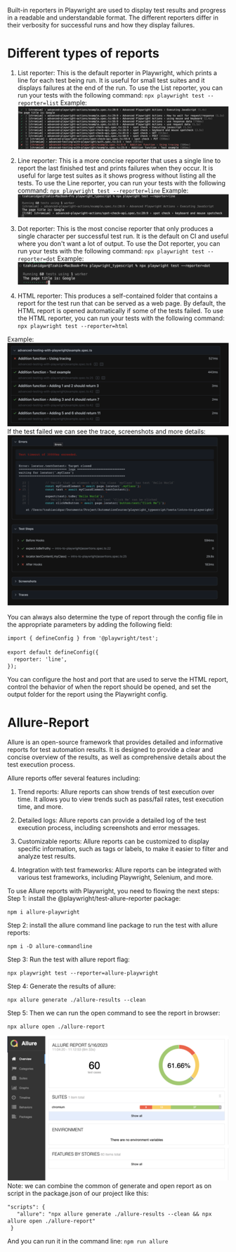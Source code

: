 Built-in reporters in Playwright are used to display test results and progress in a readable and understandable format. 
The different reporters differ in their verbosity for successful runs and how they display failures. 

# Different types of reports
1. List reporter: 
This is the default reporter in Playwright, which prints a line for each test being run. 
It is useful for small test suites and it displays failures at the end of the run. 
To use the List reporter, you can run your tests with the following command: `npx playwright test --reporter=list`
Example:
![alt text](./pic1.png)

2. Line reporter: 
This is a more concise reporter that uses a single line to report the last finished test and prints failures when they occur. 
It is useful for large test suites as it shows progress without listing all the tests. 
To use the Line reporter, you can run your tests with the following command: `npx playwright test --reporter=line`
Example:
![alt text](./pic2.png)

3. Dot reporter: 
This is the most concise reporter that only produces a single character per successful test run. 
It is the default on CI and useful where you don't want a lot of output. 
To use the Dot reporter, you can run your tests with the following command: `npx playwright test --reporter=dot`
Example:
![alt text](./pic3.png)

4. HTML reporter: 
This produces a self-contained folder that contains a report for the test run that can be served as a web page. 
By default, the HTML report is opened automatically if some of the tests failed. 
To use the HTML reporter, you can run your tests with the following command: `npx playwright test --reporter=html`

Example: 
![alt text](./pic4.png)
If the test failed we can see the trace, screenshots and more details:
![alt text](./pic5.png)

You can always also determine the type of report through the config file in the appropriate parameters by adding the following field:
```Playwright
import { defineConfig } from '@playwright/test';

export default defineConfig({
  reporter: 'line',
});
```
You can configure the host and port that are used to serve the HTML report, control the behavior of when the report should be opened, and set the output folder for the report using the Playwright config.

# Allure-Report
Allure is an open-source framework that provides detailed and informative reports for test automation results. 
It is designed to provide a clear and concise overview of the results, as well as comprehensive details about the test execution process.

Allure reports offer several features including:

1. Trend reports: Allure reports can show trends of test execution over time.
 It allows you to view trends such as pass/fail rates, test execution time, and more.

2. Detailed logs: Allure reports can provide a detailed log of the test execution process, including screenshots and error messages.

3. Customizable reports: Allure reports can be customized to display specific information, such as tags or labels, to make it easier to filter and analyze test results.

4. Integration with test frameworks: Allure reports can be integrated with various test frameworks, including Playwright, Selenium, and more.

To use Allure reports with Playwright, you need to flowing the next steps:
Step 1: install the @playwright/test-allure-reporter package: 
```Playwright
npm i allure-playwright
```
Step 2: install the allure command line package to run the test with allure reports:
```Playwright
npm i -D allure-commandline
```
Step 3: Run the test with allure report flag:
```Playwright
npx playwright test --reporter=allure-playwright
```
Step 4: Generate the results of allure:
```Playwright
npx allure generate ./allure-results --clean
```
Step 5: Then we can run the open command to see the report in browser:
```Playwright
npx allure open ./allure-report
```

![alt text](./pic6.png)
Note: we can combine the common of generate and open report as on script in the package.json of our project like this:
```Playwright
"scripts": {
   "allure": "npx allure generate ./allure-results --clean && npx allure open ./allure-report"
 }
```
And you can run it in the command line: `npm run allure`

